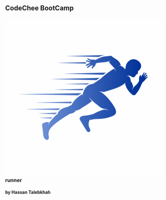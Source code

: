 ## CodeChee BootCamp
### ![alt text](asset/vecteezy_running-man-abstract-logo_6923598.jpg "Logo Title Text 1") runner
#### by Hassan Talebkhah
